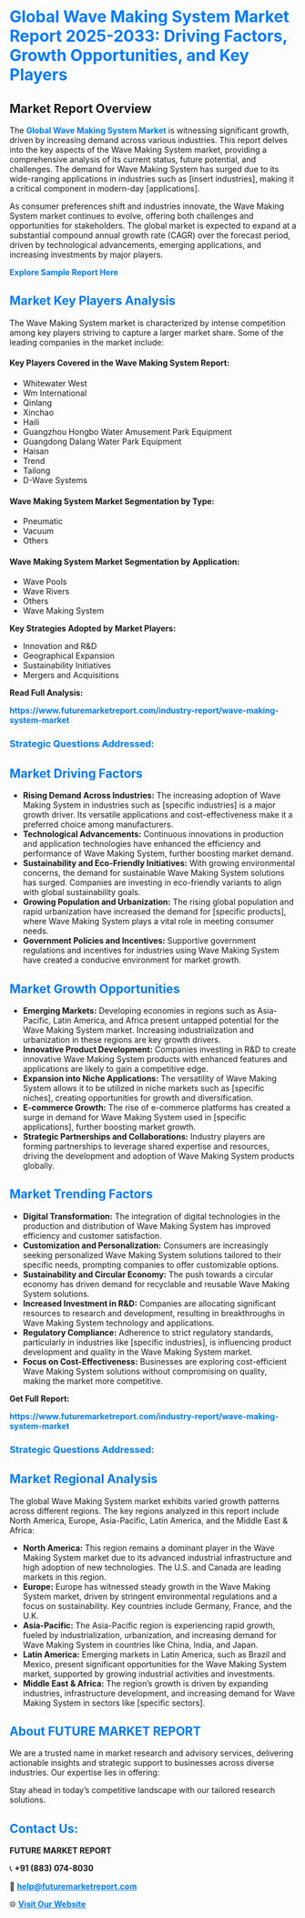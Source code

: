 <h1 style="color: #007BFF;">Global Wave Making System Market Report 2025-2033: Driving Factors, Growth Opportunities, and Key Players</h1>

<section id="overview">
<h2>Market Report Overview</h2>
<p>The <a href="https://www.futuremarketreport.com/industry-report/wave-making-system-market" style="color: #007BFF; text-decoration: none;"><strong>Global Wave Making System Market</strong></a> is witnessing significant growth, driven by increasing demand across various industries. This report delves into the key aspects of the Wave Making System market, providing a comprehensive analysis of its current status, future potential, and challenges. The demand for Wave Making System has surged due to its wide-ranging applications in industries such as [insert industries], making it a critical component in modern-day [applications].</p>
<p>As consumer preferences shift and industries innovate, the Wave Making System market continues to evolve, offering both challenges and opportunities for stakeholders. The global market is expected to expand at a substantial compound annual growth rate (CAGR) over the forecast period, driven by technological advancements, emerging applications, and increasing investments by major players.</p>
</section>

<section id="overview">
<p><a href="https://www.futuremarketreport.com/request-sample/reportId=121338" style="color: #007BFF; text-decoration: none;"><strong>Explore Sample Report Here</strong></a></p>
</section>

<section id="key-players">
<h2 style="color: #007BFF;">Market Key Players Analysis</h2>
<p>The Wave Making System market is characterized by intense competition among key players striving to capture a larger market share. Some of the leading companies in the market include:</p>
<h4>Key Players Covered in the Wave Making System Report:</h4>
<ul><li>Whitewater West</li><li>Wm International</li><li>Qinlang</li><li>Xinchao</li><li>Haili</li><li>Guangzhou Hongbo Water Amusement Park Equipment</li><li>Guangdong Dalang Water Park Equipment</li><li>Haisan</li><li>Trend</li><li>Tailong</li><li>D-Wave Systems</li></ul>
<h4>Wave Making System Market Segmentation by Type:</h4>
<ul><li>Pneumatic</li><li>Vacuum</li><li>Others</li></ul>

<h4>Wave Making System Market Segmentation by Application:</h4>
<ul><li>Wave Pools</li><li>Wave Rivers</li><li>Others</li><li>Wave Making System</li></ul>
<p><strong>Key Strategies Adopted by Market Players:</strong></p>
<ul>
<li>Innovation and R&D</li>
<li>Geographical Expansion</li>
<li>Sustainability Initiatives</li>
<li>Mergers and Acquisitions</li>
</ul>
</section>

<section>
<p><strong>Read Full Analysis: </strong></p><a href="https://www.futuremarketreport.com/industry-report/wave-making-system-market" style="color: #007BFF; text-decoration: none;"><strong>https://www.futuremarketreport.com/industry-report/wave-making-system-market</strong></a>
<h3 style="color: #007BFF;">Strategic Questions Addressed:</h3>
</section>

<section id="driving-factors">
<h2 style="color: #007BFF;">Market Driving Factors</h2>
<ul>
<li><strong>Rising Demand Across Industries:</strong> The increasing adoption of Wave Making System in industries such as [specific industries] is a major growth driver. Its versatile applications and cost-effectiveness make it a preferred choice among manufacturers.</li>
<li><strong>Technological Advancements:</strong> Continuous innovations in production and application technologies have enhanced the efficiency and performance of Wave Making System, further boosting market demand.</li>
<li><strong>Sustainability and Eco-Friendly Initiatives:</strong> With growing environmental concerns, the demand for sustainable Wave Making System solutions has surged. Companies are investing in eco-friendly variants to align with global sustainability goals.</li>
<li><strong>Growing Population and Urbanization:</strong> The rising global population and rapid urbanization have increased the demand for [specific products], where Wave Making System plays a vital role in meeting consumer needs.</li>
<li><strong>Government Policies and Incentives:</strong> Supportive government regulations and incentives for industries using Wave Making System have created a conducive environment for market growth.</li>
</ul>
</section>

<section id="growth-opportunities">
<h2 style="color: #007BFF;">Market Growth Opportunities</h2>
<ul>
<li><strong>Emerging Markets:</strong> Developing economies in regions such as Asia-Pacific, Latin America, and Africa present untapped potential for the Wave Making System market. Increasing industrialization and urbanization in these regions are key growth drivers.</li>
<li><strong>Innovative Product Development:</strong> Companies investing in R&D to create innovative Wave Making System products with enhanced features and applications are likely to gain a competitive edge.</li>
<li><strong>Expansion into Niche Applications:</strong> The versatility of Wave Making System allows it to be utilized in niche markets such as [specific niches], creating opportunities for growth and diversification.</li>
<li><strong>E-commerce Growth:</strong> The rise of e-commerce platforms has created a surge in demand for Wave Making System used in [specific applications], further boosting market growth.</li>
<li><strong>Strategic Partnerships and Collaborations:</strong> Industry players are forming partnerships to leverage shared expertise and resources, driving the development and adoption of Wave Making System products globally.</li>
</ul>
</section>

<section id="trending-factors">
<h2 style="color: #007BFF;">Market Trending Factors</h2>
<ul>
<li><strong>Digital Transformation:</strong> The integration of digital technologies in the production and distribution of Wave Making System has improved efficiency and customer satisfaction.</li>
<li><strong>Customization and Personalization:</strong> Consumers are increasingly seeking personalized Wave Making System solutions tailored to their specific needs, prompting companies to offer customizable options.</li>
<li><strong>Sustainability and Circular Economy:</strong> The push towards a circular economy has driven demand for recyclable and reusable Wave Making System solutions.</li>
<li><strong>Increased Investment in R&D:</strong> Companies are allocating significant resources to research and development, resulting in breakthroughs in Wave Making System technology and applications.</li>
<li><strong>Regulatory Compliance:</strong> Adherence to strict regulatory standards, particularly in industries like [specific industries], is influencing product development and quality in the Wave Making System market.</li>
<li><strong>Focus on Cost-Effectiveness:</strong> Businesses are exploring cost-efficient Wave Making System solutions without compromising on quality, making the market more competitive.</li>
</ul>
</section>

<section>
<p><strong>Get Full Report: </strong></p><a href="https://www.futuremarketreport.com/industry-report/wave-making-system-market" style="color: #007BFF; text-decoration: none;"><strong>https://www.futuremarketreport.com/industry-report/wave-making-system-market</strong></a>
<h3 style="color: #007BFF;">Strategic Questions Addressed:</h3>
</section>


<section id="regional-analysis">
<h2 style="color: #007BFF;">Market Regional Analysis</h2>
<p>The global Wave Making System market exhibits varied growth patterns across different regions. The key regions analyzed in this report include North America, Europe, Asia-Pacific, Latin America, and the Middle East & Africa:</p>
<ul>
<li><strong>North America:</strong> This region remains a dominant player in the Wave Making System market due to its advanced industrial infrastructure and high adoption of new technologies. The U.S. and Canada are leading markets in this region.</li>
<li><strong>Europe:</strong> Europe has witnessed steady growth in the Wave Making System market, driven by stringent environmental regulations and a focus on sustainability. Key countries include Germany, France, and the U.K.</li>
<li><strong>Asia-Pacific:</strong> The Asia-Pacific region is experiencing rapid growth, fueled by industrialization, urbanization, and increasing demand for Wave Making System in countries like China, India, and Japan.</li>
<li><strong>Latin America:</strong> Emerging markets in Latin America, such as Brazil and Mexico, present significant opportunities for the Wave Making System market, supported by growing industrial activities and investments.</li>
<li><strong>Middle East & Africa:</strong> The region’s growth is driven by expanding industries, infrastructure development, and increasing demand for Wave Making System in sectors like [specific sectors].</li>
</ul>
</section>

<footer>
<h2 style="color: #007BFF;">About FUTURE MARKET REPORT</h2>
<p>We are a trusted name in market research and advisory services, delivering actionable insights and strategic support to businesses across diverse industries. Our expertise lies in offering:</p>

<p>Stay ahead in today’s competitive landscape with our tailored research solutions.</p>

<h2 style="color: #007BFF;">Contact Us:</h2>
<p><strong>FUTURE MARKET REPORT</strong></p>
<p>📞 <strong>+91 (883) 074-8030</strong></p>
<p>📧 <strong><a href="mailto:help@futuremarketreport.com" style="color: #007BFF;">help@futuremarketreport.com</a></strong></p>
<p>🌐 <strong><a href="https://www.futuremarketreport.com/" style="color: #007BFF;">Visit Our Website</a></strong></p>
</footer>